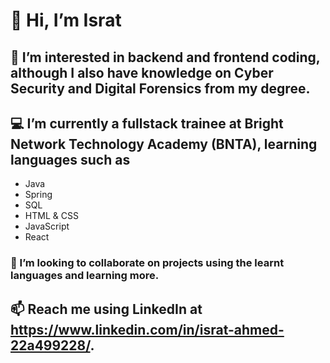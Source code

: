 # 👋 Hi, I’m Israt
## 👀 I’m interested in **backend** and **frontend coding**, although I also have knowledge on **Cyber Security and Digital Forensics** from my degree.  
## 💻 I’m currently a **fullstack trainee** at **Bright Network Technology Academy (BNTA)**, learning languages such as 
- Java
- Spring
- SQL
- HTML & CSS
- JavaScript
- React
### 🤝 I’m looking to collaborate on projects using the learnt languages and learning more. 
## 📫 Reach me using LinkedIn at https://www.linkedin.com/in/israt-ahmed-22a499228/. 

<!---
IsratAhmed/IsratAhmed is a ✨ special ✨ repository because its `README.md` (this file) appears on your GitHub profile.
You can click the Preview link to take a look at your changes.
--->

